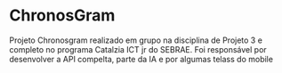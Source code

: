 # ChronosGram

Projeto Chronosgram realizado em grupo na disciplina de Projeto 3 e completo no programa Catalzia ICT jr do SEBRAE. Foi responsável por desenvolver a API compelta, parte da IA e por algumas telass do mobile
